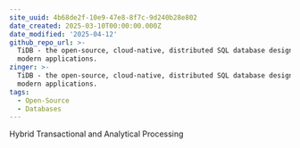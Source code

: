 ```yaml
---
site_uuid: 4b68de2f-10e9-47e8-8f7c-9d240b28e802
date_created: 2025-03-10T00:00:00.000Z
date_modified: '2025-04-12'
github_repo_url: >-
  TiDB - the open-source, cloud-native, distributed SQL database designed for
  modern applications.
zinger: >-
  TiDB - the open-source, cloud-native, distributed SQL database designed for
  modern applications.
tags:
  - Open-Source
  - Databases
---
```










Hybrid Transactional and Analytical Processing